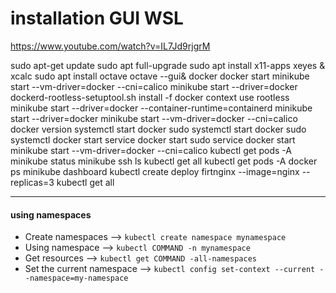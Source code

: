 # installation GUI WSL

https://www.youtube.com/watch?v=IL7Jd9rjgrM




sudo apt-get update
sudo apt full-upgrade
sudo apt install x11-apps
xeyes &
xcalc
sudo apt install octave
octave --gui&
docker
docker start
minikube start --vm-driver=docker --cni=calico
minikube start --driver=docker
dockerd-rootless-setuptool.sh install -f
docker context use rootless
minikube start --driver=docker --container-runtime=containerd
minikube start --driver=docker
minikube start --vm-driver=docker --cni=calico
docker version
systemctl start docker
sudo systemctl start docker
sudo systemctl docker start
service docker start
sudo service docker start
minikube start --vm-driver=docker --cni=calico
kubectl get pods -A
minikube status
minikube ssh
ls
kubectl get all
kubectl get pods -A
docker ps
minikube dashboard
kubectl create deploy firtnginx --image=nginx --replicas=3
kubectl get all

---

#### using namespaces

- Create namespaces --> `kubectl create namespace mynamespace`
- Using namespace --> `kubectl COMMAND -n mynamespace`
- Get resources --> `kubectl get COMMAND -all-namespaces`
- Set the current namespace --> `kubectl config set-context --current --namespace=my-namespace`
